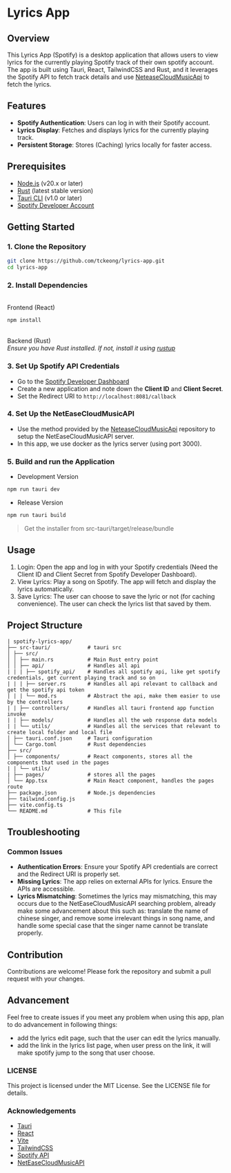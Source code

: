 # Lyrics App

## Overview

This Lyrics App (Spotify) is a desktop application that allows users to view lyrics for the currently playing Spotify track of their own spotify account. The app is built using Tauri, React, TailwindCSS and Rust, and it leverages the Spotify API to fetch track details and use [NeteaseCloudMusicApi](https://gitlab.com/Binaryify/neteasecloudmusicapi) to fetch the lyrics.

## Features

- **Spotify Authentication**: Users can log in with their Spotify account.
- **Lyrics Display**: Fetches and displays lyrics for the currently playing track.
- **Persistent Storage**: Stores (Caching) lyrics locally for faster access.

## Prerequisites

- [Node.js](https://nodejs.org/en/) (v20.x or later)
- [Rust](https://www.rust-lang.org/) (latest stable version)
- [Tauri CLI](https://tauri.app) (v1.0 or later)
- [Spotify Developer Account](https://developer.spotify.com/)

## Getting Started

### 1. Clone the Repository

```bash
git clone https://github.com/tckeong/lyrics-app.git
cd lyrics-app
```

### 2. Install Dependencies

\
Frontend (React)

```bash
npm install
```

\
Backend (Rust) \
_Ensure you have Rust installed. If not, install it using [rustup](https://rustup.rs/)_

### 3. Set Up Spotify API Credentials

- Go to the [Spotify Developer Dashboard](https://developer.spotify.com/dashboard)
- Create a new application and note down the **Client ID** and **Client Secret**.
- Set the Redirect URI to `http://localhost:8081/callback`

### 4. Set Up the NetEaseCloudMusicAPI

- Use the method provided by the [NeteaseCloudMusicApi]("https://gitlab.com/Binaryify/neteasecloudmusicapi") repository to setup the NetEaseCloudMusicAPI server.
- In this app, we use docker as the lyrics server (using port 3000).

### 5. Build and run the Application

- Development Version

```bash
npm run tauri dev
```

- Release Version

```bash
npm run tauri build
```

> Get the installer from src-tauri/target/release/bundle

## Usage

1. Login: Open the app and log in with your Spotify credentials (Need the Client ID and Client Secret from Spotify Developer Dashboard).
2. View Lyrics: Play a song on Spotify. The app will fetch and display the lyrics automatically.
3. Save Lyrics: The user can choose to save the lyric or not (for caching convenience). The user can check the lyrics list that saved by them.

## Project Structure

```
| spotify-lyrics-app/
├── src-tauri/            # tauri src
│ ├── src/
│ │ ├── main.rs           # Main Rust entry point
│ │ ├── api/              # Handles all api
| | | ├── spotify_api/    # Handles all spotify api, like get spotify credentials, get current playing track and so on
| | | ├── server.rs       # Handles all api relevant to callback and get the spotify api token
| | | └── mod.rs          # Abstract the api, make them easier to use by the controllers
| | ├── controllers/      # Handles all tauri frontend app function invoke
| | ├── models/           # Handles all the web response data models
| | └── utils/            # Handles all the services that relevant to create local folder and local file
│ ├── tauri.conf.json     # Tauri configuration
│ └── Cargo.toml          # Rust dependencies
├── src/
│ ├── components/         # React components, stores all the components that used in the pages
| | └── utils/
| ├── pages/              # stores all the pages
│ └── App.tsx             # Main React component, handles the pages route
├── package.json          # Node.js dependencies
├── tailwind.config.js
├── vite.config.ts
└── README.md             # This file
```

## Troubleshooting

### Common Issues

- **Authentication Errors**: Ensure your Spotify API credentials are correct and the Redirect URI is properly set.
- **Missing Lyrics**: The app relies on external APIs for lyrics. Ensure the APIs are accessible.
- **Lyrics Mismatching**: Sometimes the lyrics may mismatching, this may occurs due to the NetEaseCloudMusicAPI searching problem, already make some advancement about this such as: translate the name of chinese singer, and remove some irrelevant things in song name, and handle some special case that the singer name cannot be translate properly.

## Contribution

Contributions are welcome! Please fork the repository and submit a pull request with your changes.

## Advancement

Feel free to create issues if you meet any problem when using this app, plan to do advancement in following things:

- add the lyrics edit page, such that the user can edit the lyrics manually.
- add the link in the lyrics list page, when user press on the link, it will make spotify jump to the song that user choose.

### LICENSE

This project is licensed under the MIT License. See the LICENSE file for details.

### Acknowledgements

- [Tauri](https://tauri.app)
- [React](https://react.dev/)
- [Vite](https://vitejs.dev/)
- [TailwindCSS](https://tailwindcss.com/)
- [Spotify API](https://developer.spotify.com/documentation/web-api)
- [NetEaseCloudMusicAPI](https://gitlab.com/Binaryify/neteasecloudmusicapi)